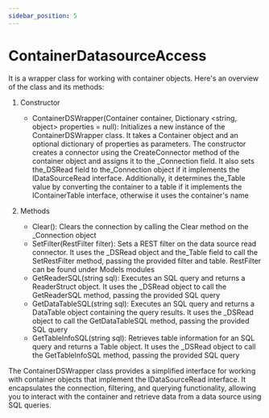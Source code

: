 ```yaml
---
sidebar_position: 5
---
```

# ContainerDatasourceAccess

It is a wrapper class for working with container objects. Here's an overview of the class and its methods:

1. Constructor

    - ContainerDSWrapper(Container container, Dictionary <string, object> properties = null): Initializes a new instance of the ContainerDSWrapper class. It takes a Container object and an optional dictionary of properties as parameters. The constructor creates a connector using the CreateConnector method of the container object and assigns it to the _Connection field. It also sets the_DSRead field to the_Connection object if it implements the IDataSourceRead interface. Additionally, it determines the_Table value by converting the container to a table if it implements the IContainerTable interface, otherwise it uses the container's name

2. Methods

    - Clear(): Clears the connection by calling the Clear method on the _Connection object
    - SetFilter(RestFilter filter): Sets a REST filter on the data source read connector. It uses the _DSRead object and the_Table field to call the SetRestFilter method, passing the provided filter and table. RestFilter can be found under Models modules
    - GetReaderSQL(string sql): Executes an SQL query and returns a ReaderStruct object. It uses the _DSRead object to call the GetReaderSQL method, passing the provided SQL query
    - GetDataTableSQL(string sql): Executes an SQL query and returns a DataTable object containing the query results. It uses the _DSRead object to call the GetDataTableSQL method, passing the provided SQL query
    - GetTableInfoSQL(string sql): Retrieves table information for an SQL query and returns a Table object. It uses the _DSRead object to call the GetTableInfoSQL method, passing the provided SQL query

The ContainerDSWrapper class provides a simplified interface for working with container objects that implement the IDataSourceRead interface. It encapsulates the connection, filtering, and querying functionality, allowing you to interact with the container and retrieve data from a data source using SQL queries.

